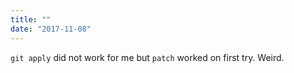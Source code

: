 ```yaml
---
title: ""
date: "2017-11-08"
---
```


`git apply` did not work for me but `patch` worked on first try. Weird.
